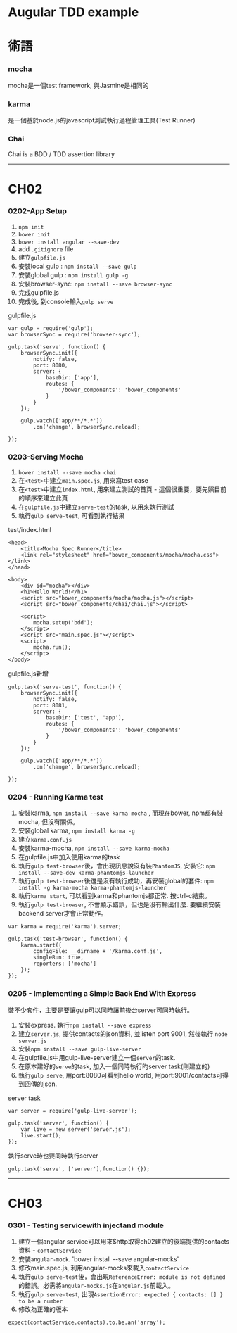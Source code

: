 Augular TDD example
===
# 術語

### mocha
mocha是一個test framework, 與Jasmine是相同的

### karma
是一個基於node.js的javascript測試執行過程管理工具(Test Runner)

### Chai
Chai is a BDD / TDD assertion library

---

# CH02
### 0202-App Setup
1. `npm init`
2. `bower init`
3. `bower install angular --save-dev`
4. add `.gitignore` file
5. 建立`gulpfile.js`
6. 安裝local gulp : `npm install --save gulp`
7. 安裝global gulp : `npm install gulp -g`
8. 安裝browser-sync: `npm install --save browser-sync`
9. 完成gulpfile.js
10. 完成後, 到console輸入`gulp serve`

gulpfile.js
```
var gulp = require('gulp');
var browserSync = require('browser-sync');

gulp.task('serve', function() {
	browserSync.init({
		notify: false,
		port: 8080,
		server: {
			baseDir: ['app'],
			routes: {
				'/bower_components': 'bower_components'
			}
		}
	});
	
	gulp.watch(['app/**/*.*'])
		.on('change', browserSync.reload);
	
});
```


### 0203-Serving Mocha
1. `bower install --save mocha chai`
2. 在`<test>`中建立`main.spec.js`, 用來寫test case
3. 在`<test>`中建立`index.html`, 用來建立測試的首頁 - 這個很重要，要先照目前的順序來建立此頁
4. 在`gulpfile.js`中建立`serve-test`的task, 以用來執行測試
5. 執行`gulp serve-test`, 可看到執行結果

test/index.html
```
<head>
	<title>Mocha Spec Runner</title>
	<link rel="stylesheet" href="bower_components/mocha/mocha.css"></link>	
</head>

<body>
	<div id="mocha"></div>
	<h1>Hello World!</h1>
	<script src="bower_components/mocha/mocha.js"></script>
	<script src="bower_components/chai/chai.js"></script>
	
	<script>
		mocha.setup('bdd');
	</script>	
	<script src="main.spec.js"></script>
	<script>
		mocha.run();
	</script>
</body>
```

gulpfile.js新增
```
gulp.task('serve-test', function() {
	browserSync.init({
		notify: false,
		port: 8081,
		server: {
			baseDir: ['test', 'app'],
			routes: {
				'/bower_components': 'bower_components'
			}
		}
	});
	
	gulp.watch(['app/**/*.*'])
		.on('change', browserSync.reload);
	
});
```

### 0204 - Running Karma test
1. 安裝karma, `npm install --save karma mocha` , 而現在bower, npm都有裝mocha, 但沒有關係。
2. 安裝global karma, `npm install karma -g`
3. 建立`karma.conf.js`
4. 安裝karma-mocha, `npm install --save karma-mocha`
5. 在gulpfile.js中加入使用karma的task
6. 執行`gulp test-browser`後，會出現訊息說沒有裝`PhantomJS`, 安裝它: `npm install --save-dev karma-phantomjs-launcher`
7. 執行`gulp test-browser`後還是沒有執行成功，再安裝global的套件: `npm install -g karma-mocha karma-phantomjs-launcher`
8. 執行`karma start`, 可以看到karma和phantomjs都正常. 按ctrl-c結束。
9. 執行`gulp test-browser`, 不會顯示錯誤，但也是沒有輸出什麼. 要繼續安裝backend server才會正常動作。

```
var karma = require('karma').server;

gulp.task('test-browser', function() {
	karma.start({
		configFile: __dirname + '/karma.conf.js',
		singleRun: true,
		reporters: ['mocha']
	});
});
```


### 0205 - Implementing a Simple Back End With Express
裝不少套件，主要是要讓gulp可以同時讓前後台server可同時執行。
1. 安裝express. 執行`npm install --save express`
2. 建立`server.js`, 提供contacts的json資料, 並listen port 9001, 然後執行 `node server.js`
3. 安裝`npm install --save gulp-live-server`
4. 在gulpfile.js中用gulp-live-server建立一個`server`的task.
5. 在原本建好的`serve`的task, 加入一個同時執行旳server task(剛建立的)
6. 執行`gulp serve`, 用port:8080可看到hello world, 用port:9001/contacts可得到回傳的json.

server task
```
var server = require('gulp-live-server');

gulp.task('server', function() {
	var live = new server('server.js');
	live.start();
});
```

執行serve時也要同時執行server
```
gulp.task('serve', ['server'],function() {});
```

---
# CH03

### 0301 - Testing servicewith injectand module
1. 建立一個angular service可以用來$http取得ch02建立的後端提供的contacts資料 - `contactService`
2. 安裝`angular-mock`. 'bower install --save angular-mocks'
3. 修改main.spec.js, 利用angular-mocks來載入`contactService`
4. 執行`gulp serve-test`後，會出現`ReferenceError: module is not defined`的錯誤。必需將`angular-mocks.js`在`angular.js`前載入。
5. 執行`gulp serve-test`, 出現`AssertionError: expected { contacts: [] } to be a number`
6. 修改為正確的版本

```
expect(contactService.contacts).to.be.an('array');
```
